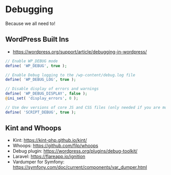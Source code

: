 # Debugging
Because we all need to!
## WordPress Built Ins
- https://wordpress.org/support/article/debugging-in-wordpress/

~~~php
// Enable WP_DEBUG mode
define( 'WP_DEBUG', true );

// Enable Debug logging to the /wp-content/debug.log file
define( 'WP_DEBUG_LOG', true );

// Disable display of errors and warnings
define( 'WP_DEBUG_DISPLAY', false );
@ini_set( 'display_errors', 0 );

// Use dev versions of core JS and CSS files (only needed if you are modifying these core files)
define( 'SCRIPT_DEBUG', true );
~~~

## Kint and Whoops
- Kint: https://kint-php.github.io/kint/
- Whoops: https://github.com/filp/whoops
- Debug plugin: https://wordpress.org/plugins/debug-toolkit/
- Laravel: https://flareapp.io/ignition
- Vardumper for Symfony: https://symfony.com/doc/current/components/var_dumper.html

